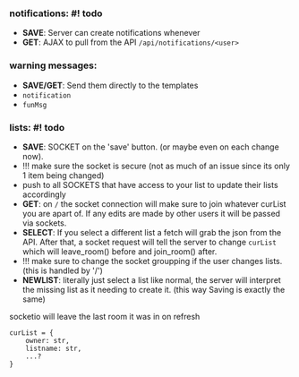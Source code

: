 ### notifications: #! todo

- **SAVE**: Server can create notifications whenever
- **GET**: AJAX to pull from the API `/api/notifications/<user>`

### warning messages:

- **SAVE/GET**: Send them directly to the templates
- `notification`
- `funMsg`

### lists: #! todo

- **SAVE**: SOCKET on the 'save' button. (or maybe even on each change now).
- !!! make sure the socket is secure (not as much of an issue since its only 1 item being changed)
- push to all SOCKETS that have access to your list to update their lists accordingly
- **GET**: on `/` the socket connection will make sure to join whatever curList you are apart of. If any edits are made by other users it will be passed via sockets.
- **SELECT**: If you select a different list a fetch will grab the json from the API. After that, a socket request will tell the server to change `curList` which will leave_room() before and join_room() after.
- !!! make sure to change the socket groupping if the user changes lists. (this is handled by '/')
- **NEWLIST**: literally just select a list like normal, the server will interpret the missing list as it needing to create it. (this way Saving is exactly the same)

socketio will leave the last room it was in on refresh

```
curList = {
    owner: str,
    listname: str,
    ...?
}

```